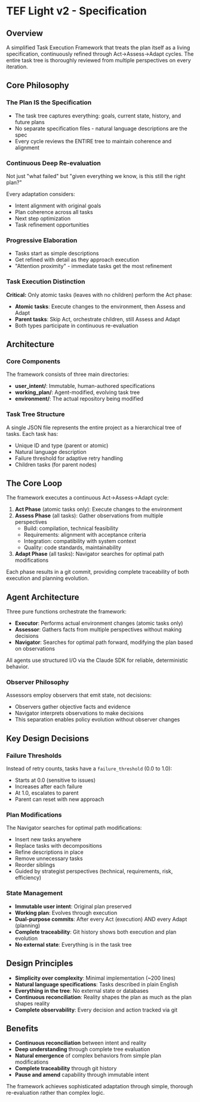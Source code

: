 # TEF Light v2 - Specification

## Overview

A simplified Task Execution Framework that treats the plan itself as a living specification, continuously refined through Act→Assess→Adapt cycles. The entire task tree is thoroughly reviewed from multiple perspectives on every iteration.

## Core Philosophy

### The Plan IS the Specification
- The task tree captures everything: goals, current state, history, and future plans
- No separate specification files - natural language descriptions are the spec
- Every cycle reviews the ENTIRE tree to maintain coherence and alignment

### Continuous Deep Re-evaluation
Not just "what failed" but "given everything we know, is this still the right plan?"

Every adaptation considers:
- Intent alignment with original goals
- Plan coherence across all tasks
- Next step optimization
- Task refinement opportunities

### Progressive Elaboration
- Tasks start as simple descriptions
- Get refined with detail as they approach execution
- "Attention proximity" - immediate tasks get the most refinement

### Task Execution Distinction
**Critical:** Only atomic tasks (leaves with no children) perform the Act phase:
- **Atomic tasks**: Execute changes to the environment, then Assess and Adapt
- **Parent tasks**: Skip Act, orchestrate children, still Assess and Adapt
- Both types participate in continuous re-evaluation

## Architecture

### Core Components

The framework consists of three main directories:
- **user_intent/**: Immutable, human-authored specifications
- **working_plan/**: Agent-modified, evolving task tree
- **environment/**: The actual repository being modified

### Task Tree Structure

A single JSON file represents the entire project as a hierarchical tree of tasks. Each task has:
- Unique ID and type (parent or atomic)
- Natural language description
- Failure threshold for adaptive retry handling
- Children tasks (for parent nodes)

## The Core Loop

The framework executes a continuous Act→Assess→Adapt cycle:

1. **Act Phase** (atomic tasks only): Execute changes to the environment
2. **Assess Phase** (all tasks): Gather observations from multiple perspectives
   - Build: compilation, technical feasibility
   - Requirements: alignment with acceptance criteria
   - Integration: compatibility with system context
   - Quality: code standards, maintainability
3. **Adapt Phase** (all tasks): Navigator searches for optimal path modifications

Each phase results in a git commit, providing complete traceability of both execution and planning evolution.

## Agent Architecture

Three pure functions orchestrate the framework:

- **Executor**: Performs actual environment changes (atomic tasks only)
- **Assessor**: Gathers facts from multiple perspectives without making decisions
- **Navigator**: Searches for optimal path forward, modifying the plan based on observations

All agents use structured I/O via the Claude SDK for reliable, deterministic behavior.

### Observer Philosophy
Assessors employ observers that emit state, not decisions:
- Observers gather objective facts and evidence
- Navigator interprets observations to make decisions
- This separation enables policy evolution without observer changes

## Key Design Decisions

### Failure Thresholds
Instead of retry counts, tasks have a `failure_threshold` (0.0 to 1.0):
- Starts at 0.0 (sensitive to issues)
- Increases after each failure
- At 1.0, escalates to parent
- Parent can reset with new approach

### Plan Modifications  
The Navigator searches for optimal path modifications:
- Insert new tasks anywhere
- Replace tasks with decompositions
- Refine descriptions in place
- Remove unnecessary tasks
- Reorder siblings
- Guided by strategist perspectives (technical, requirements, risk, efficiency)

### State Management
- **Immutable user intent**: Original plan preserved
- **Working plan**: Evolves through execution
- **Dual-purpose commits**: After every Act (execution) AND every Adapt (planning)
- **Complete traceability**: Git history shows both execution and plan evolution
- **No external state**: Everything is in the task tree

## Design Principles

- **Simplicity over complexity**: Minimal implementation (~200 lines)
- **Natural language specifications**: Tasks described in plain English
- **Everything in the tree**: No external state or databases
- **Continuous reconciliation**: Reality shapes the plan as much as the plan shapes reality
- **Complete observability**: Every decision and action tracked via git

## Benefits

- **Continuous reconciliation** between intent and reality
- **Deep understanding** through complete tree evaluation
- **Natural emergence** of complex behaviors from simple plan modifications
- **Complete traceability** through git history
- **Pause and amend** capability through immutable intent

The framework achieves sophisticated adaptation through simple, thorough re-evaluation rather than complex logic.